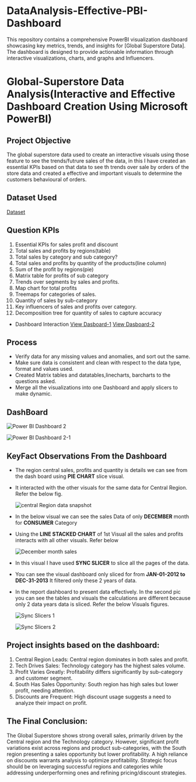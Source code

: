 # DataAnalysis-Effective-PBI-Dashboard
This repository contains a comprehensive PowerBI visualization dashboard showcasing key metrics, trends, and insights for [Global Superstore Data]. The dashboard is designed to provide actionable information through interactive visualizations, charts, and graphs and Influencers.

# Global-Superstore Data Analysis(Interactive and Effective Dashboard Creation Using Microsoft PowerBI)

## Project Objective

The global superstore data used to create an interactive visuals using those feature to see the trends/futrure sales of the data, in this I have created an essential KPIs based on that data to see th trends over sale by orders of the store data and created a effective and important visuals to determine the customers behavioural of orders.

## Dataset Used
<a href = "https://github.com/RudravaramSandeepKumar/DataAnalysis-Effective-PBI-Dashboard/blob/main/Global%20Superstore.xls">Dataset</a>

## Question KPIs
1. Essential KPIs for sales profit and discount 
2. Total sales and profits by regions(table)
3. Total sales by category and sub category?
4. Total sales and profits by quantity of the products(line column)
5. Sum of the profit by regions(pie)
6. Matrix table for profits of sub category 
7. Trends over segments by sales and profits.
8. Map chart for total profits
9. Treemaps for categories of sales.
10. Quantity of sales by sub-category
11. Key influencers of sales and profits over category.
12. Decomposition tree for quantity of sales to capture accuracy


- Dashboard Interaction
  <a href = "https://github.com/RudravaramSandeepKumar/DataAnalysis-Effective-PBI-Dashboard/blob/main/Power%20BI%20Dashboard%202%20.png">View Dasboard-1</a>
  <a href = "https://github.com/RudravaramSandeepKumar/DataAnalysis-Effective-PBI-Dashboard/blob/main/Power%20BI%20Dashboard%202-1.png">View Dasboard-2</a>

## Process
  - Verify data for any missing values and anomalies, and sort out the same.
  - Make sure data is consistent and clean with respect to the data type, format and values used.
  - Created Matrix tables and datatables,linecharts, barcharts to the questions asked.
  - Merge all the visualizations into one Dashboard and apply slicers to make dynamic.

## DashBoard

   ![Power BI Dashboard 2 ](https://github.com/user-attachments/assets/0dd2643c-4c6c-4f74-a870-b730c10c08e6)
   
   ![Power BI Dashboard 2-1](https://github.com/user-attachments/assets/7376e304-1add-4470-b459-409433a278a4)

## KeyFact Observations From the Dashboard

- The region central sales, profits and quantity is details we can see from the dash board using **PIE CHART** slice visual.
- It interacted with the other visuals for the same data for Central Region. Refer the below fig.

  ![central Region data snapshot](https://github.com/user-attachments/assets/a3019e30-5368-4e0e-a225-5087d691d850)
  

- In the below visual we can see the sales Data of only **DECEMBER** month for **CONSUMER** Category
- Using the **LINE STACKED CHART** of 1st Visual all the sales and profits interacts with all other visuals. Refer below

  ![December month sales](https://github.com/user-attachments/assets/787e773a-42b7-4ffc-b8a6-62f4c816678c)
  

- In this visual I have used **SYNC SLICER** to slice all the pages of the data.
- You can see the visual dashboard only sliced for from **JAN-01-2012 to DEC-31-2013** It filtered only these 2 years of data.
- In the report dashboard to present data effectively. In the second pic you can see the tables and visuals the calculations are different because 
  only 2 data years data is sliced. Refer the below Visuals figures.

  ![Sync Slicers 1](https://github.com/user-attachments/assets/dea7484a-cb90-4857-8968-3765f79340fa)

  ![Sync Slicers 2](https://github.com/user-attachments/assets/e7ef56a3-52b5-4754-9761-aebb8728e0ec)






## Project insights based on the dashboard:
1. Central Region Leads: Central region dominates in both sales and profit.
2. Tech Drives Sales: Technology category has the highest sales volume.
3. Profit Varies Greatly: Profitability differs significantly by sub-category and customer segment.
4. South Has Sales Opportunity: South region has high sales but lower profit, needing attention.
5. Discounts are Frequent: High discount usage suggests a need to analyze their impact on profit.

## The Final Conclusion:

The Global Superstore shows strong overall sales, primarily driven by the Central region and the Technology category. However, significant profit variations exist across regions and product sub-categories, with the South region presenting a sales opportunity but lower profitability. A high reliance on discounts warrants analysis to optimize profitability. Strategic focus should be on leveraging successful regions and categories while addressing underperforming ones and refining pricing/discount strategies.


 



  
